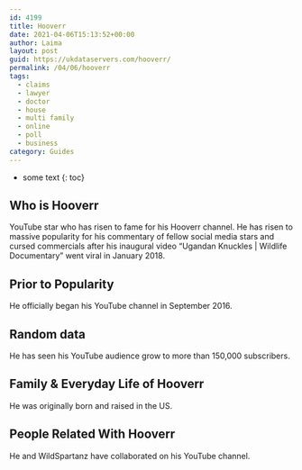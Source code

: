 ```yaml
---
id: 4199
title: Hooverr
date: 2021-04-06T15:13:52+00:00
author: Laima
layout: post
guid: https://ukdataservers.com/hooverr/
permalink: /04/06/hooverr
tags:
  - claims
  - lawyer
  - doctor
  - house
  - multi family
  - online
  - poll
  - business
category: Guides
---
```


* some text
{: toc}


## Who is Hooverr
                  
                  
                  
YouTube star who has risen to fame for his Hooverr channel. He has risen to massive popularity for his commentary of fellow social media stars and cursed commercials after his inaugural video &#8220;Ugandan Knuckles | Wildlife Documentary&#8221; went viral in January 2018. 
                  
              
            
              
            
                
                
                
## Prior to Popularity
                  
                  
                  
He officially began his YouTube channel in September 2016. 
                  
              
            
              
            
                
                
                
## Random data
                  
                  
                  
He has seen his YouTube audience grow to more than 150,000 subscribers. 
                  
              
            
              
            
                
                
                
## Family & Everyday Life of Hooverr
                  
                  
                  
He was originally born and raised in the US. 
                  
              
            
              
            
                
                
                
## People Related With Hooverr
                  
                  
                  
He and WildSpartanz have collaborated on his YouTube channel. 
                  
              
            
              
            
                
              
            
              
              
            
            
              
            
          
          
          